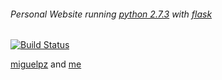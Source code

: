 ######  Personal Website running [python 2.7.3](http://www.python.org/)  with [flask](http://flask.pocoo.org/)
[![Build Status](https://secure.travis-ci.org/miguel250/miguelpz-core.png?branch=master)](http://travis-ci.org/miguel250/miguelpz-core)

[miguelpz](http://miguelpz.com/) and [me](http://me.miguelpz.com/)